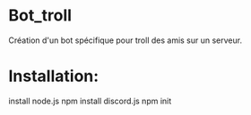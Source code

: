 # Bot_troll
Création d'un bot spécifique pour troll des amis sur un serveur.

# Installation:
install node.js
npm install discord.js
npm init


